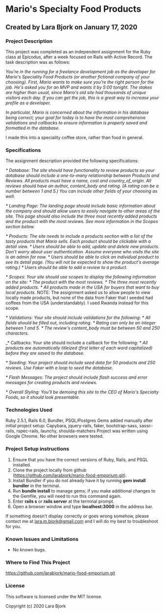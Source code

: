 # Mario's Specialty Food Products
## Created by Lara Bjork on January 17, 2020
### Project Description

This project was completed as an independent assignment for the Ruby class at Epicodus, after a week focused on Rails with Active Record. The task description was as follows:

_You're in the running for a freelance development job as the developer for Mario's Speciality Food Products (or another fictional company of your choosing). First, Mario wants to make sure you're the right person for the job. He's asked you for an MVP and wants it by 5:00 tonight. The stakes are higher than usual, since Mario's old site had thousands of unique visitors each day. If you can get the job, this is a great way to increase your profile as a developer._

_In particular, Mario is concerned about the information in his database being correct; your goal for today is to have the most comprehensive validations and callbacks to ensure information is properly saved and formatted in the database._

I made this into a speciality coffee store, rather than food in general.

### Specifications
The assignment description provided the following specifications:

_* Database: The site should have functionality to review products so your database should include a one-to-many relationship between Products and Reviews. All products must have a name, cost and country_of_origin. All reviews should have an author, content_body and rating. (A rating can be a number between 1 and 5.) You can include other fields of your choosing as well._

_* Landing Page: The landing page should include basic information about the company and should allow users to easily navigate to other areas of the site. This page should also include the three most recently added products and the product with the most reviews. See more information in the Scopes section below._

_* Products: The site needs to include a products section with a list of the tasty products that Mario sells. Each product should be clickable with a detail view._
  _* Users should be able to add, update and delete new products. Don't worry about user authentication. Assume everyone who visits the site is an admin for now._
  _* Users should be able to click an individual product to see its detail page. (You will not be expected to show the product's average rating.)_
  _* Users should be able to add a review to a product._

_* Scopes: Your site should use scopes to display the following information on the site:_
  _* The product with the most reviews._
  _* The three most recently added products._
  _* All products made in the USA for buyers that want to buy local products._
  NOTE: The assignment asked us to allow people to view locally made products, but none of the data from Faker that I seeded had coffees from the USA (understandably). I used Rwanda instead for this scope.

_* Validations: Your site should include validations for the following:_
  _* All fields should be filled out, including rating._
  _* Rating can only be an integer between 1 and 5._
  _* The review's content_body must be between 50 and 250 characters._

_* Callbacks: Your site should include a callback for the following:
  _* All products are automatically titleized (first letter of each word capitalized) before they are saved to the database._

_* Seeding: Your project should include seed data for 50 products and 250 reviews. Use Faker with a loop to seed the database._

_* Flash Messages: The project should include flash success and error messages for creating products and reviews._

_* Overall Styling: You'll be demoing this site to the CEO of Mario's Specialty Foods, so it should look presentable._

### Technologies Used
Ruby 2.5.1, Rails 6.0, Bundler, PSQL/Postgres
Gems added manually after initial project setup: Capybara, jquery-rails, faker, bootstrap-sass, sassc-rails, rspec-rails, launchy, shoulda-matchers
Project was written using Google Chrome. No other browsers were tested.

### Project Setup instructions
1. Ensure that you have the correct versions of Ruby, Rails, and PSQL installed.
2. Clone the project locally from github (https://github.com/larabjork/mario-food-emporium.git).
3. Install Bundler if you do not already have it by running **gem install bundler** in the terminal.
4. Run **bundle install** to manage gems; if you make additional changes to the Gemfile, you will need to run this command again.
5. Enter **rails s** or **rails server** at the terminal prompt.
6. Open a browser window and type **localhost:3000** in the address bar.

If something doesn't display correctly or goes wrong somehow, please contact me at <lara.m.bjork@gmail.com> and I will do my best to troubleshoot for you.

### Known Issues and Limitations
* No known bugs.

### Where to Find This Project
https://github.com/larabjork/mario-food-emporium.git

### License
This software is licensed under the MIT license.

Copyright (c) 2020 Lara Bjork
